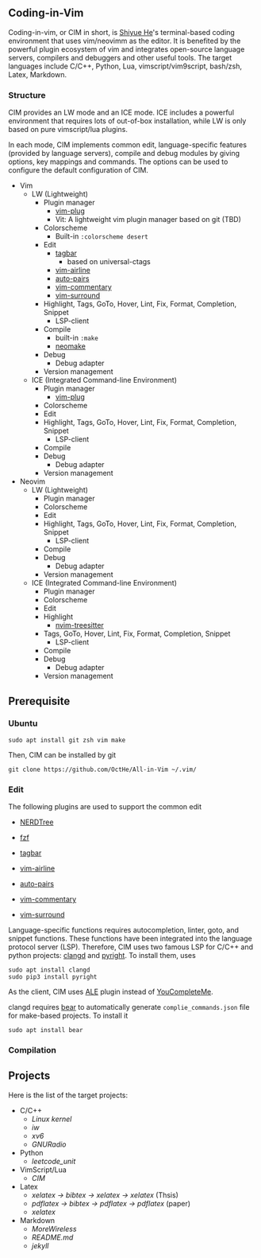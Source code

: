 ## Coding-in-Vim

Coding-in-vim, or CIM in short, is [Shiyue He](https://octhe.github.io/)'s terminal-based coding environment that uses vim/neovimm as the editor.
It is benefited by the powerful plugin ecosystem of vim and integrates open-source language servers, compilers and debuggers and other useful tools.
The target languages include C/C++, Python, Lua, vimscript/vim9script, bash/zsh, Latex, Markdown.

### Structure

CIM provides an LW mode and an ICE mode.
ICE includes a powerful environment that requires lots of out-of-box installation, while LW is only based on pure vimscript/lua plugins.

In each mode, CIM implements common edit, language-specific features (provided by language servers), compile and debug modules by giving options, key mappings and commands.
The options can be used to configure the default configuration of CIM.

- Vim
    - LW (Lightweight)
        - Plugin manager
            - [vim-plug](https://github.com/junegunn/vim-plug)
            - Vit: A lightweight vim plugin manager based on git (TBD)
        - Colorscheme
            - Built-in `:colorscheme desert`
        - Edit
            - [tagbar](https://github.com/preservim/tagbar)
                - based on universal-ctags
            - [vim-airline](https://github.com/vim-airline/vim-airline)
            - [auto-pairs](https://github.com/LunarWatcher/auto-pairs)
            - [vim-commentary](https://github.com/tpope/vim-commentary)
            - [vim-surround](https://github.com/tpope/vim-surround)
        - Highlight, Tags, GoTo, Hover, Lint, Fix, Format, Completion, Snippet
            - LSP-client
        - Compile
            - built-in `:make`
            - [neomake](https://github.com/neomake/neomake)
        - Debug
            - Debug adapter
        - Version management
    - ICE (Integrated Command-line Environment)
        - Plugin manager
            - [vim-plug](https://github.com/junegunn/vim-plug)
        - Colorscheme
        - Edit
        - Highlight, Tags, GoTo, Hover, Lint, Fix, Format, Completion, Snippet
            - LSP-client
        - Compile
        - Debug
            - Debug adapter
        - Version management
- Neovim
    - LW (Lightweight)
        - Plugin manager
        - Colorscheme
        - Edit
        - Highlight, Tags, GoTo, Hover, Lint, Fix, Format, Completion, Snippet
            - LSP-client
        - Compile
        - Debug
            - Debug adapter
        - Version management
    - ICE (Integrated Command-line Environment)
        - Plugin manager
        - Colorscheme
        - Edit
        - Highlight
            - [nvim-treesitter](https://github.com/nvim-treesitter/nvim-treesitter)
        - Tags, GoTo, Hover, Lint, Fix, Format, Completion, Snippet
            - LSP-client
        - Compile
        - Debug
            - Debug adapter
        - Version management

## Prerequisite

### Ubuntu

    sudo apt install git zsh vim make

Then, CIM can be installed by git

    git clone https://github.com/OctHe/All-in-Vim ~/.vim/

### Edit

The following plugins are used to support the common edit
- [NERDTree](https://github.com/preservim/nerdtree)
- [fzf](https://github.com/junegunn/fzf)
- [tagbar](https://github.com/preservim/tagbar)
- [vim-airline](https://github.com/vim-airline/vim-airline)

- [auto-pairs](https://github.com/LunarWatcher/auto-pairs)
- [vim-commentary](https://github.com/tpope/vim-commentary)
- [vim-surround](https://github.com/tpope/vim-surround)

Language-specific functions requires autocompletion, linter, goto, and snippet functions.
These functions have been integrated into the language protocol server (LSP).
Therefore, CIM uses two famous LSP for C/C++ and python projects: [clangd](https://clangd.llvm.org/) and [pyright](https://github.com/microsoft/pyright).
To install them, uses

    sudo apt install clangd
    sudo pip3 install pyright

As the client, CIM uses [ALE](https://github.com/dense-analysis/ale) plugin instead of [YouCompleteMe](https://github.com/ycm-core/YouCompleteMe).

clangd requires [bear](https://github.com/rizsotto/Bear) to automatically generate `complie_commands.json` file for make-based projects.
To install it

    sudo apt install bear

### Compilation

## Projects

Here is the list of the target projects:
- C/C++
    - *Linux kernel*
    - *iw*
    - *xv6*
    - *GNURadio*
- Python
    - *leetcode_unit*
- VimScript/Lua
    - *CIM*
- Latex
    - *xelatex -> bibtex -> xelatex -> xelatex* (Thsis)
    - *pdflatex -> bibtex -> pdflatex -> pdflatex* (paper)
    - *xelatex*
- Markdown
    - *MoreWireless*
    - *README.md*
    - *jekyll*
